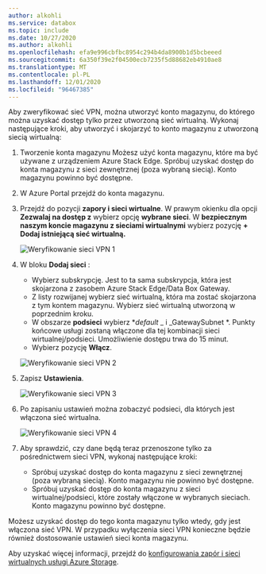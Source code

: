```yaml
---
author: alkohli
ms.service: databox
ms.topic: include
ms.date: 10/27/2020
ms.author: alkohli
ms.openlocfilehash: efa9e996cbfbc8954c294b4da8900b1d5bcbeeed
ms.sourcegitcommit: 6a350f39e2f04500ecb7235f5d88682eb4910ae8
ms.translationtype: MT
ms.contentlocale: pl-PL
ms.lasthandoff: 12/01/2020
ms.locfileid: "96467385"
---
```

Aby zweryfikować sieć VPN, można utworzyć konto magazynu, do którego można uzyskać dostęp tylko przez utworzoną sieć wirtualną. Wykonaj następujące kroki, aby utworzyć i skojarzyć to konto magazynu z utworzoną siecią wirtualną:

1. Tworzenie konta magazynu Możesz użyć konta magazynu, które ma być używane z urządzeniem Azure Stack Edge. Spróbuj uzyskać dostęp do konta magazynu z sieci zewnętrznej (poza wybraną siecią). Konto magazynu powinno być dostępne.
2. W Azure Portal przejdź do konta magazynu. 
3. Przejdź do pozycji **zapory i sieci wirtualne**. W prawym okienku dla opcji **Zezwalaj na dostęp z** wybierz opcję **wybrane sieci**. W **bezpiecznym naszym koncie magazynu z sieciami wirtualnymi** wybierz pozycję **+ Dodaj istniejącą sieć wirtualną.**

    ![Weryfikowanie sieci VPN 1](../articles/databox-online/media/azure-stack-edge-pro-r-configure-vpn-powershell/verify-vpn-1.png)

4. W bloku **Dodaj sieci** :

    - Wybierz subskrypcję. Jest to ta sama subskrypcja, która jest skojarzona z zasobem Azure Stack Edge/Data Box Gateway. 
    - Z listy rozwijanej wybierz sieć wirtualną, która ma zostać skojarzona z tym kontem magazynu. Wybierz sieć wirtualną utworzoną w poprzednim kroku.
    - W obszarze **podsieci** wybierz **_default_* _ i _GatewaySubnet *. Punkty końcowe usługi zostaną włączone dla tej kombinacji sieci wirtualnej/podsieci. Umożliwienie dostępu trwa do 15 minut.
    - Wybierz pozycję **Włącz**.

    ![Weryfikowanie sieci VPN 2](../articles/databox-online/media/azure-stack-edge-pro-r-configure-vpn-powershell/verify-vpn-2.png)
    
4. Zapisz **Ustawienia**.

    ![Weryfikowanie sieci VPN 3](../articles/databox-online/media/azure-stack-edge-pro-r-configure-vpn-powershell/verify-vpn-3.png)

5. Po zapisaniu ustawień można zobaczyć podsieci, dla których jest włączona sieć wirtualna.

    ![Weryfikowanie sieci VPN 4](../articles/databox-online/media/azure-stack-edge-pro-r-configure-vpn-powershell/verify-vpn-4.png)

5. Aby sprawdzić, czy dane będą teraz przenoszone tylko za pośrednictwem sieci VPN, wykonaj następujące kroki: 
    - Spróbuj uzyskać dostęp do konta magazynu z sieci zewnętrznej (poza wybraną siecią). Konto magazynu nie powinno być dostępne. 
    - Spróbuj uzyskać dostęp do konta magazynu z sieci wirtualnej/podsieci, które zostały włączone w wybranych sieciach. Konto magazynu powinno być dostępne. 
 
Możesz uzyskać dostęp do tego konta magazynu tylko wtedy, gdy jest włączona sieć VPN. W przypadku wyłączenia sieci VPN konieczne będzie również dostosowanie ustawień sieci konta magazynu. 

Aby uzyskać więcej informacji, przejdź do [konfigurowania zapór i sieci wirtualnych usługi Azure Storage](../articles/storage/common/storage-network-security.md). 

